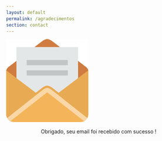 ```yaml
---
layout: default
permalink: /agradecimentos
section: contact
---
```


<span style="width:100px;height:100px;">![Netlify CMS Screenshot]( /assets/img/uploads/send2.png) </span>


<p align="center"> Obrigado, seu email foi recebido com sucesso ! </p>

